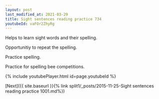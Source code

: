 ```yaml
---
layout: post
last_modified_at: 2021-03-29
title: Sight sentences reading practice 734
youtubeId: vaFOr2ZhyRg
---
```

 
 
Helps to learn sight words and their spelling.

Opportunitiy to repeat the spelling. 

Practice spelling. 
 
Practice for spelling bee competitions. 
 
{% include youtubePlayer.html id=page.youtubeId %}
 
 

[Next]({{ site.baseurl }}{% link  split1/_posts/2015-11-25-Sight sentences reading practice 1001.md%})
 
